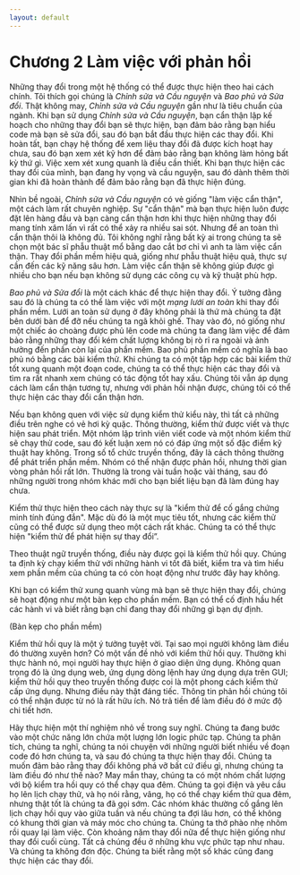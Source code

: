 ```yaml
---
layout: default
---
```


# Chương 2 Làm việc với phản hồi

Những thay đổi trong một hệ thống có thể được thực hiện theo hai cách chính. Tôi thích gọi chúng là _Chỉnh sửa và Cầu nguyện_ và _Bao phủ và Sửa đổi_. Thật không may, _Chỉnh sửa và Cầu nguyện_ gần như là tiêu chuẩn của ngành. Khi bạn sử dụng _Chỉnh sửa và Cầu nguyện_, bạn cẩn thận lập kế hoạch cho những thay đổi bạn sẽ thực hiện, bạn đảm bảo rằng bạn hiểu code mà bạn sẽ sửa đổi, sau đó bạn bắt đầu thực hiện các thay đổi. Khi hoàn tất, bạn chạy hệ thống để xem liệu thay đổi đã được kích hoạt hay chưa, sau đó bạn xem xét kỹ hơn để đảm bảo rằng bạn không làm hỏng bất kỳ thứ gì. Việc xem xét xung quanh là điều cần thiết. Khi bạn thực hiện các thay đổi của mình, bạn đang hy vọng và cầu nguyện, sau đó dành thêm thời gian khi đã hoàn thành để đảm bảo rằng bạn đã thực hiện đúng.

Nhìn bề ngoài, _Chỉnh sửa và Cầu nguyện_ có vẻ giống "làm việc cẩn thận", một cách làm rất chuyên nghiệp. Sự "cẩn thận" mà bạn thực hiện luôn được đặt lên hàng đầu và bạn càng cẩn thận hơn khi thực hiện những thay đổi mang tính xâm lấn vì rất có thể xảy ra nhiều sai sót. Nhưng để an toàn thì cẩn thận thôi là không đủ. Tôi không nghĩ rằng bất kỳ ai trong chúng ta sẽ chọn một bác sĩ phẫu thuật mổ bằng dao cắt bơ chỉ vì anh ta làm việc cẩn thận. Thay đổi phần mềm hiệu quả, giống như phẫu thuật hiệu quả, thực sự cần đến các kỹ năng sâu hơn. Làm việc cẩn thận sẽ không giúp được gì nhiều cho bạn nếu bạn không sử dụng các công cụ và kỹ thuật phù hợp.

_Bao phủ và Sửa đổi_ là một cách khác để thực hiện thay đổi. Ý tưởng đằng sau đó là chúng ta có thể làm việc với một _mạng lưới an toàn_ khi thay đổi phần mềm. Lưới an toàn sử dụng ở đây không phải là thứ mà chúng ta đặt bên dưới bàn để đỡ nếu chúng ta ngã khỏi ghế. Thay vào đó, nó giống như một chiếc áo choàng được phủ lên code mà chúng ta đang làm việc để đảm bảo rằng những thay đổi kém chất lượng không bị rò rỉ ra ngoài và ảnh hưởng đến phần còn lại của phần mềm. Bao phủ phần mềm có nghĩa là bao phủ nó bằng các bài kiểm thử. Khi chúng ta có một tập hợp các bài kiểm thử tốt xung quanh một đoạn code, chúng ta có thể thực hiện các thay đổi và tìm ra rất nhanh xem chúng có tác động tốt hay xấu. Chúng tôi vẫn áp dụng cách làm cẩn thận tương tự, nhưng với phản hồi nhận được, chúng tôi có thể thực hiện các thay đổi cẩn thận hơn.

Nếu bạn không quen với việc sử dụng kiểm thử kiểu này, thì tất cả những điều trên nghe có vẻ hơi kỳ quặc. Thông thường, kiểm thử được viết và thực hiện sau phát triển. Một nhóm lập trình viên viết code và một nhóm kiểm thử sẽ chạy thử code, sau đó kết luận xem nó có đáp ứng một số đặc điểm kỹ thuật hay không. Trong số tổ chức truyền thống, đây là cách thông thường để phát triển phần mềm. Nhóm có thể nhận được phản hồi, nhưng thời gian vòng phản hồi rất lớn. Thường là trong vài tuần hoặc vài tháng, sau đó những người trong nhóm khác mới cho bạn biết liệu bạn đã làm đúng hay chưa.

Kiểm thử thực hiện theo cách này thực sự là "kiểm thử để cố gắng chứng minh tính đúng đắn". Mặc dù đó là một mục tiêu tốt, nhưng các kiểm thử cũng có thể được sử dụng theo một cách rất khác. Chúng ta có thể thực hiện "kiểm thử để phát hiện sự thay đổi”.

Theo thuật ngữ truyền thống, điều này được gọi là kiểm thử hồi quy. Chúng ta định kỳ chạy kiểm thử với những hành vi tốt đã biết, kiểm tra và tìm hiểu xem phần mềm của chúng ta có còn hoạt động như trước đây hay không.

Khi bạn có kiểm thử xung quanh vùng mà bạn sẽ thực hiện thay đổi, chúng sẽ hoạt động như một bàn kẹp cho phần mềm. Bạn có thể cố định hầu hết các hành vi và biết rằng bạn chỉ đang thay đổi những gì bạn dự định.


(Bàn kẹp cho phần mềm)


Kiểm thử hồi quy là một ý tưởng tuyệt vời. Tại sao mọi người không làm điều đó thường xuyên hơn? Có một vấn đề nhỏ với kiểm thử hồi quy. Thường khi thực hành nó, mọi người hay thực hiện ở giao diện ứng dụng. Không quan trọng đó là ứng dụng web, ứng dụng dòng lệnh hay ứng dụng dựa trên GUI; kiểm thử hồi quy theo truyền thống được coi là một phong cách kiểm thử cấp ứng dụng. Nhưng điều này thật đáng tiếc. Thông tin phản hồi chúng tôi có thể nhận được từ nó là rất hữu ích. Nó trả tiền để làm điều đó ở mức độ chi tiết hơn.

Hãy thực hiện một thí nghiệm nhỏ về trong suy nghĩ. Chúng ta đang bước vào một chức năng lớn chứa một lượng lớn logic phức tạp. Chúng ta phân tích, chúng ta nghĩ, chúng ta nói chuyện với những người biết nhiều về đoạn code đó hơn chúng ta, và sau đó chúng ta thực hiện thay đổi. Chúng ta muốn đảm bảo rằng thay đổi không phá vỡ bất cứ điều gì, nhưng chúng ta làm điều đó như thế nào? May mắn thay, chúng ta có một nhóm chất lượng với bộ kiểm tra hồi quy có thể chạy qua đêm. Chúng ta gọi điện và yêu cầu họ lên lịch chạy thử, và họ nói rằng, vâng, họ có thể chạy kiểm thử qua đêm, nhưng thật tốt là chúng ta đã gọi sớm. Các nhóm khác thường cố gắng lên lịch chạy hồi quy vào giữa tuần và nếu chúng ta đợi lâu hơn, có thể không có khung thời gian và máy móc cho chúng ta. Chúng ta thở phào nhẹ nhõm rồi quay lại làm việc. Còn khoảng năm thay đổi nữa để thực hiện giống như thay đổi cuối cùng. Tất cả chúng đều ở những khu vực phức tạp như nhau. Và chúng ta không đơn độc. Chúng ta biết rằng một số khác cũng đang thực hiện các thay đổi.
